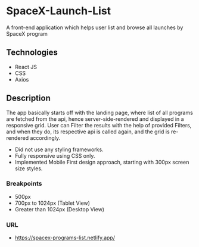 # SpaceX-Launch-List
A front-end application which helps user list and browse all launches by SpaceX program

## Technologies
- React JS
- CSS
- Axios

## Description
The app basically starts off with the landing page, where list of all programs are fetched from the api, hence server-side-rendered and displayed in a responsive grid.
User can Filter the results with the help of provided Filters, and when they do, its respective api is called again, and the grid is re-rendered accordingly.

- Did not use any styling frameworks. 
- Fully responsive using CSS only.
- Implemented Mobile First design approach, starting with 300px screen size styles.

### Breakpoints
- 500px 
- 700px to 1024px (Tablet View)
- Greater than 1024px (Desktop View)

### URL
- https://spacex-programs-list.netlify.app/
